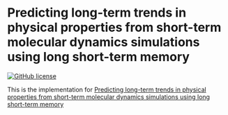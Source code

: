 # Predicting long-term trends in physical properties from short-term molecular dynamics simulations using long short-term memory

[![GitHub license](https://img.shields.io/github/license/nodematerial/MD-GNN?style=flat-square)](https://raw.githubusercontent.com/nodematerial/MD-GNN/main/LICENSE)

This is the implementation for [Predicting long-term trends in physical properties from short-term molecular dynamics simulations using long short-term memory]()

